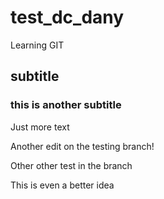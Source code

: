 # test_dc_dany
Learning GIT

## subtitle

### this is another subtitle


Just more text


Another edit on the testing branch!


Other other test in the branch

This is even a better idea

